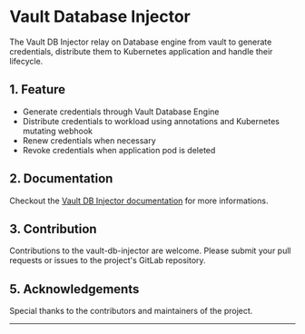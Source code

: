 # Vault Database Injector

The Vault DB Injector relay on Database engine from vault to generate credentials, distribute them to Kubernetes application and handle their lifecycle.

##  1. <a name='Feature'></a>Feature
- Generate credentials through Vault Database Engine
- Distribute credentials to workload using annotations and Kubernetes mutating webhook
- Renew credentials when necessary
- Revoke credentials when application pod is deleted

##  2. <a name='Documentation'></a>Documentation

Checkout the [Vault DB Injector documentation](https://numberly.github.io/vault-db-injector) for more informations.

##  3. <a name='Contribution'></a>Contribution

Contributions to the vault-db-injector are welcome. Please submit your pull requests or issues to the project's GitLab repository.


##  5. <a name='Acknowledgements'></a>Acknowledgements

Special thanks to the contributors and maintainers of the project.

---
